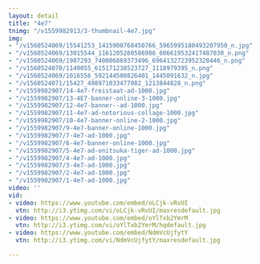 ```yaml
---
layout: detail
title: "4e7"
tnimg: "/v1559982913/3-thumbnail-4e7.jpg"
img:
- "/v1560524069/15541253_1415900768450766_5965995180493207950_n.jpg"
- "/v1560524069/13015544_1161205260586986_606619532417487030_n.png"
- "/v1560524069/1907293_740006869373496_6964132723952328446_n.png"
- "/v1560524070/1149055_615171238523727_1118979395_n.png"
- "/v1560524069/1016556_592144500826401_1445091632_n.jpg"
- "/v1560524071/15427_498971033477082_1213844828_n.png"
- "/v1559982907/14-4e7-freistaat-ad-1000.jpg"
- "/v1559982907/13-4E7-banner-online-3-1000.jpg"
- "/v1559982907/12-4e7-banner--ad-1000.jpg"
- "/v1559982907/11-4e7-ad-notorious-collage-1000.jpg"
- "/v1559982907/10-4e7-banner-online-2-1000.jpg"
- "/v1559982907/9-4e7-banner-online-1000.jpg"
- "/v1559982907/7-4e7-ad-1000.jpg"
- "/v1559982907/6-4e7-banner-online-1000.jpg"
- "/v1559982907/5-4e7-ad-onitsuka-tiger-ad-1000.jpg"
- "/v1559982907/4-4e7-ad-1000.jpg"
- "/v1559982907/3-4e7-ad-1000.jpg"
- "/v1559982907/2-4e7-ad-1000.jpg"
- "/v1559982907/1-4e7-ad-1000.jpg"
video: ''
vid:
- video: https://www.youtube.com/embed/oLCjk-vRvUI
  vtn: http://i3.ytimg.com/vi/oLCjk-vRvUI/maxresdefault.jpg
- video: https://www.youtube.com/embed/oYlTxb2YmrM
  vtn: http://i3.ytimg.com/vi/oYlTxb2YmrM/hqdefault.jpg
- video: https://www.youtube.com/embed/NdmVcUjfytY
  vtn: http://i3.ytimg.com/vi/NdmVcUjfytY/maxresdefault.jpg

---
```

